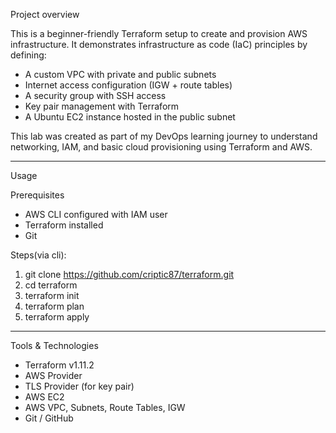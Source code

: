 Project overview

This is a beginner-friendly Terraform setup to create and provision AWS infrastructure. It demonstrates infrastructure as code (IaC) principles by defining:

- A custom VPC with private and public subnets
- Internet access configuration (IGW + route tables)
- A security group with SSH access
- Key pair management with Terraform
- A Ubuntu EC2 instance hosted in the public subnet

This lab was created as part of my DevOps learning journey to understand networking, IAM, and basic cloud provisioning using Terraform and AWS.

---------------------------------------------------------------------------------------------------------------------------------------------------------------
Usage

Prerequisites
- AWS CLI configured with IAM user
- Terraform installed
- Git

Steps(via cli):
1. git clone https://github.com/criptic87/terraform.git
2. cd terraform
3. terraform init
4. terraform plan
5. terraform apply

---------------------------------------------------------------------------------------------------------------------------------------------------------------

Tools & Technologies

- Terraform v1.11.2
- AWS Provider
- TLS Provider (for key pair)
- AWS EC2
- AWS VPC, Subnets, Route Tables, IGW
- Git / GitHub
